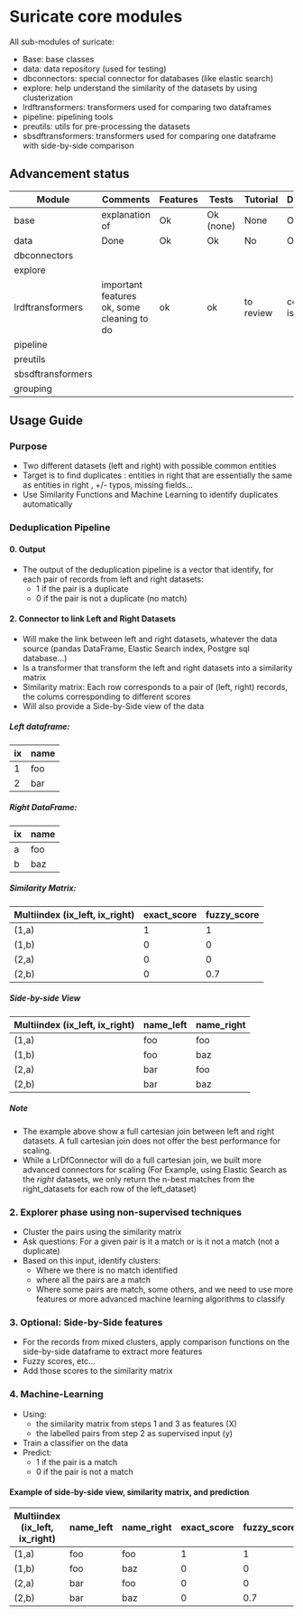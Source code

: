 # Suricate core modules
All sub-modules of suricate:
* Base: base classes
* data: data repository (used for testing)
* dbconnectors: special connector for databases (like elastic search)
* explore: help understand the similarity of the datasets by using clusterization
* lrdftransformers: transformers used for comparing two dataframes
* pipeline: pipelining tools
* preutils: utils for pre-processing the datasets
* sbsdftransformers: transformers used for comparing one dataframe with side-by-side comparison

## Advancement status

|Module|Comments|Features|Tests|Tutorial|Docs|
|---|---|---|---|---|---|
|base|explanation of |Ok|Ok (none)|None|Ok|
|data|Done|Ok|Ok|No|Ok|
|dbconnectors|
|explore|
|lrdftransformers|important features ok, some cleaning to do|ok|ok|to review|core is ok|
|pipeline|
|preutils|
|sbsdftransformers|
|grouping|

## Usage Guide
### Purpose
* Two different datasets (left and right) with possible common entities
* Target is to find duplicates : entities in right that are essentially the same as entities in right , +/- typos, missing fields...
* Use Similarity Functions and Machine Learning to identify duplicates automatically

### Deduplication Pipeline
#### 0. Output
* The output of the deduplication pipeline is a vector that identify, for each pair of records from left and right datasets:
    * 1 if the pair is a duplicate
    * 0 if the pair is not a duplicate (no match)

#### 2. Connector to link Left and Right Datasets
* Will make the link between left and right datasets, whatever the data source (pandas DataFrame, Elastic Search index, Postgre sql database...)
* Is a transformer that transform the left and right datasets into a similarity matrix
* Similarity matrix: Each row corresponds to a pair of (left, right) records, the colums corresponding to different scores
* Will also provide a Side-by-Side view of the data

##### Left dataframe:

|ix|name|
|---|---|
|1|foo|
|2|bar|

##### Right DataFrame:

|ix|name|
|---|---|
|a|foo|
|b|baz|

##### Similarity Matrix:

|Multiindex (ix_left, ix_right)|exact_score|fuzzy_score|
|---|---|---|
|(1,a)|1|1|
|(1,b)|0|0|
|(2,a)|0|0|
|(2,b)|0|0.7|

##### Side-by-side  View
|Multiindex (ix_left, ix_right)|name_left|name_right|
|---|---|---|
|(1,a)|foo|foo|
|(1,b)|foo|baz|
|(2,a)|bar|foo|
|(2,b)|bar|baz|

##### Note
* The example above show a full cartesian join between left and right datasets. A full cartesian join does not offer the best performance for scaling.
* While a LrDfConnector will do a full cartesian join, we built more advanced connectors for scaling (For Example, using Elastic Search as the *right* datasets, we only return the n-best matches from the right_datasets for each row of the left_dataset)

### 2. Explorer phase using non-supervised techniques
* Cluster the pairs using the similarity matrix
* Ask questions: For a given pair is it a match or is it not a match (not a duplicate)
* Based on this input, identify clusters:
    * Where we there is no match identified
    * where all the pairs are a match
    * Where some pairs are match, some others, and we need to use more features or more advanced machine learning algorithms to classify
    
### 3. Optional: Side-by-Side features
* For the records from mixed clusters, apply comparison functions on the side-by-side dataframe to extract more features
* Fuzzy scores, etc...
* Add those scores to the similarity matrix

### 4. Machine-Learning
* Using:
    * the similarity matrix from steps 1 and 3 as features (X)
    * the labelled pairs from step 2 as supervised input (y)
* Train a classifier on the data
* Predict:
    * 1 if the pair is a match
    * 0 if the pair is not a match
 
 #### Example of side-by-side view, similarity matrix, and prediction
 
|Multiindex (ix_left, ix_right)|name_left|name_right|exact_score|fuzzy_score|y_pred|result|
|---|---|---|---|---|---|---|
|(1,a)|foo|foo|1|1|1|Match|
|(1,b)|foo|baz|0|0|0|No|
|(2,a)|bar|foo|0|0|0|No|
|(2,b)|bar|baz|0|0.7|1|Match|


